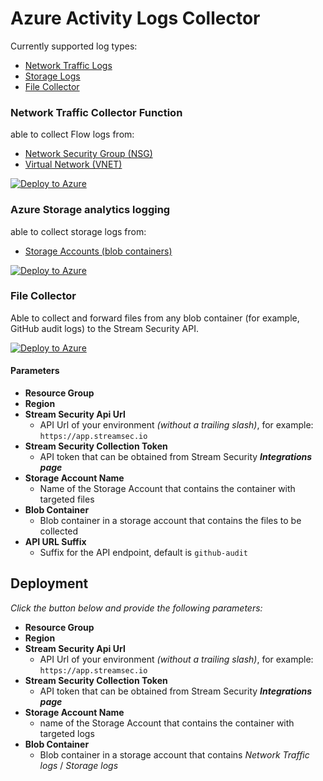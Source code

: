 # Azure Activity Logs Collector

Currently supported log types:

- [Network Traffic Logs](#network-traffic-collector-function)
- [Storage Logs](#azure-storage-analytics-logging)
- [File Collector](#file-collector)

### Network Traffic Collector Function

able to collect Flow logs from:

- [Network Security Group (NSG)](https://learn.microsoft.com/en-us/azure/network-watcher/network-watcher-nsg-flow-logging-overview)
- [Virtual Network (VNET)](https://learn.microsoft.com/en-us/azure/network-watcher/vnet-flow-logs-overview)

[<img src="https://aka.ms/deploytoazurebutton" alt="Deploy to Azure">](https://portal.azure.com/#create/Microsoft.Template/uri/https%3A%2F%2Fraw.githubusercontent.com%2Flightlytics%2Fazure-log-collectors%2Fmain%2Fnetwork_logs_arm_template.json)

### Azure Storage analytics logging

able to collect storage logs from:

- [Storage Accounts (blob containers)](https://learn.microsoft.com/en-us/azure/storage/common/storage-analytics-logging)

[<img src="https://aka.ms/deploytoazurebutton" alt="Deploy to Azure">](https://portal.azure.com/#create/Microsoft.Template/uri/https%3A%2F%2Fraw.githubusercontent.com%2Flightlytics%2Fazure-log-collectors%2Fmain%2Fstorage_logs_arm_template.json)

### File Collector

Able to collect and forward files from any blob container (for example, GitHub audit logs) to the Stream Security API.

[<img src="https://aka.ms/deploytoazurebutton" alt="Deploy to Azure">](https://portal.azure.com/#create/Microsoft.Template/uri/https%3A%2F%2Fraw.githubusercontent.com%2Flightlytics%2Fazure-log-collectors%2Fmain%2Ffile_collector_arm_template.json)

#### Parameters

- **Resource Group**
- **Region**
- **Stream Security Api Url**
    - API Url of your environment _(without a trailing slash)_, for example:
      `https://app.streamsec.io`
- **Stream Security Collection Token**
    - API token that can be obtained from Stream Security **_Integrations page_**
- **Storage Account Name**
    - Name of the Storage Account that contains the container with targeted files
- **Blob Container**
    - Blob container in a storage account that contains the files to be collected
- **API URL Suffix**
    - Suffix for the API endpoint, default is `github-audit`

## Deployment

_Click the button below and provide the following parameters:_

- **Resource Group**
- **Region**
- **Stream Security Api Url**
    - API Url of your environment _(without a trailing slash)_, for example:
      `https://app.streamsec.io`
- **Stream Security Collection Token**
    - API token that can be obtained from Stream Security **_Integrations page_**
- **Storage Account Name**
    - name of the Storage Account that contains the container with targeted logs
- **Blob Container**
    - Blob container in a storage account that contains _Network Traffic logs_ / _Storage logs_
